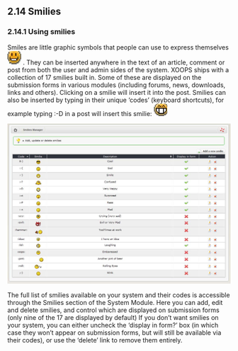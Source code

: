 ## 2.14 	Smilies

### 2.14.1	Using smilies

Smiles are little graphic symbols that people can use to express themselves ![img_101.jpg](../assets/img_101.jpg)   . They can be inserted anywhere in the text of an article, comment or post from both the user and admin sides of the system. XOOPS ships with a collection of 17 smilies built in. Some of these are displayed on the submission forms in various modules (including forums, news, downloads, links and others). Clicking on a smilie will insert it into the post. Smilies can also be inserted by typing in their unique ‘codes’ (keyboard shortcuts), for example typing :-D in a post will insert this smilie:   ![img_102.jpg](../assets/img_102.jpg)  
 
![img_103.jpg](../assets/img_103.jpg)   
 
The full list of smilies available on your system and their codes is accessible through the Smilies section of the System Module. Here you can add, edit and delete smilies, and control which are displayed on submission forms (only nine of the 17 are displayed by default)
If you don’t want smilies on your system, you can either uncheck the ‘display in form?’ box (in which case they won’t appear on submission forms, but will still be available via their codes), or use the ‘delete’ link to remove them entirely.
